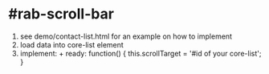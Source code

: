 #rab-scroll-bar
============
1. see demo/contact-list.html for an example on how to implement
2. load data into core-list element
3. implement: <rab-fast-scroll pin="true" target="{{scrollTarget}}"></rab-fast-scroll> + ready: function() { this.scrollTarget = '#id of your core-list'; }
